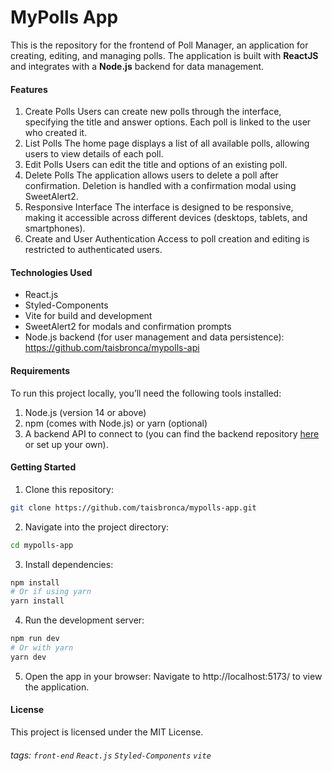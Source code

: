 # MyPolls App

This is the repository for the frontend of Poll Manager, an application for creating, editing, and managing polls. The application is built with **ReactJS** and integrates with a **Node.js** backend for data management.

#### Features

1. Create Polls
   Users can create new polls through the interface, specifying the title and answer options.
   Each poll is linked to the user who created it.
2. List Polls
   The home page displays a list of all available polls, allowing users to view details of each poll.
3. Edit Polls
   Users can edit the title and options of an existing poll.
4. Delete Polls
   The application allows users to delete a poll after confirmation.
   Deletion is handled with a confirmation modal using SweetAlert2.
5. Responsive Interface
   The interface is designed to be responsive, making it accessible across different devices (desktops, tablets, and smartphones).
6. Create and User Authentication
   Access to poll creation and editing is restricted to authenticated users.

#### Technologies Used

- React.js
- Styled-Components
- Vite for build and development
- SweetAlert2 for modals and confirmation prompts
- Node.js backend (for user management and data persistence): https://github.com/taisbronca/mypolls-api

#### Requirements

To run this project locally, you’ll need the following tools installed:

1. Node.js (version 14 or above)
2. npm (comes with Node.js) or yarn (optional)
3. A backend API to connect to (you can find the backend repository [here](https://github.com/taisbronca/mypolls-api) or set up your own).

#### Getting Started

1. Clone this repository:
```bash
git clone https://github.com/taisbronca/mypolls-app.git
```

2. Navigate into the project directory:
```bash
cd mypolls-app
```

3. Install dependencies:
```bash
npm install
# Or if using yarn
yarn install
```

4. Run the development server:
```bash
npm run dev
# Or with yarn
yarn dev
```

5. Open the app in your browser:
Navigate to http://localhost:5173/ to view the application.

#### License
This project is licensed under the MIT License.

###### tags: `front-end` `React.js` `Styled-Components` `vite`
